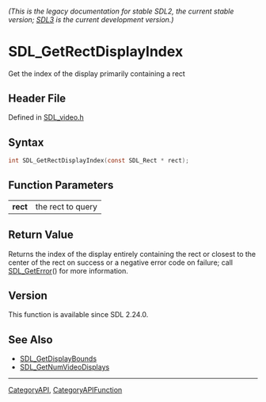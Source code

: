 ###### (This is the legacy documentation for stable SDL2, the current stable version; [SDL3](https://wiki.libsdl.org/SDL3/) is the current development version.)
# SDL_GetRectDisplayIndex

Get the index of the display primarily containing a rect

## Header File

Defined in [SDL_video.h](https://github.com/libsdl-org/SDL/blob/SDL2/include/SDL_video.h)

## Syntax

```c
int SDL_GetRectDisplayIndex(const SDL_Rect * rect);

```

## Function Parameters

|              |                   |
| ------------ | ----------------- |
| **rect**     | the rect to query |

## Return Value

Returns the index of the display entirely containing the rect or closest to
the center of the rect on success or a negative error code on failure; call
[SDL_GetError](SDL_GetError)() for more information.

## Version

This function is available since SDL 2.24.0.

## See Also

* [SDL_GetDisplayBounds](SDL_GetDisplayBounds)
* [SDL_GetNumVideoDisplays](SDL_GetNumVideoDisplays)

----
[CategoryAPI](CategoryAPI), [CategoryAPIFunction](CategoryAPIFunction)

